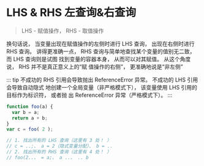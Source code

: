 <!--
 * @Author: tim
 * @Date: 2020-09-14 17:28:48
 * @LastEditors: tim
 * @LastEditTime: 2020-09-14 17:35:24
 * @Description: 
-->
# LHS & RHS 左查询&右查询
> LHS - 赋值操作， RHS - 取值操作

换句话说， 当变量出现在赋值操作的左侧时进行 LHS 查询， 出现在右侧时进行 RHS 查询。
讲得更准确一点， RHS 查询与简单地查找某个变量的值别无二致， 而 LHS 查询则是试图
找到变量的容器本身， 从而可以对其赋值。 从这个角度说， RHS 并不是真正意义上的“赋
值操作的右侧”， 更准确地说是“非左侧”

::: tip
  不成功的 RHS 引用会导致抛出 ReferenceError 异常。 不成功的 LHS 引用会导致自动隐式
  地创建一个全局变量（非严格模式下）， 该变量使用 LHS 引用的目标作为标识符， 或者抛
  出 ReferenceError 异常（严格模式下）。
:::

``` js
function foo(a) {
  var b = a;
  return a + b;
}
var c = foo( 2 );

// 1. 找出所有的 LHS 查询（这里有 3 处！ ）
// c = ..;、 a = 2（隐式变量分配）、 b = ..
// 2. 找出所有的 RHS 查询（这里有 4 处！ ）
// foo(2..、 = a;、 a ..、 .. b

```